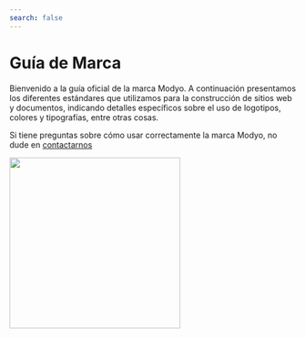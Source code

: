 ```yaml
---
search: false
---
```


# Guía de Marca

Bienvenido a la guía oficial de la marca Modyo. A continuación presentamos los diferentes estándares que utilizamos para la construcción de sitios web y documentos, indicando detalles específicos sobre el uso de logotipos, colores y tipografías, entre otras cosas.

Si tiene preguntas sobre cómo usar correctamente la marca Modyo, no dude en [contactarnos](https://support.modyo.com/hc/es-cl)

<img src='/assets/img/m.png' style="width:300px;"/>
